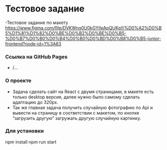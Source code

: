 # Тестовое задание

-Тестовое задание по макету https://www.figma.com/file/DVKWnq0U0kGYIIeApQUKpf/%D0%A2%D0%B5%D1%81%D1%82%D0%BE%D0%B2%D0%BE%D0%B5-%D0%B7%D0%B0%D0%B4%D0%B0%D0%BD%D0%B8%D0%B5-junior-frontend?node-id=1%3A83

### Ссылка на GitHub Pages

- /...

### О проекте

- Задача сделать сайт на React с двумя страницами, в макете есть только desktop версия, далее нужно было самому сделать адаптацию до 320px.
- Так же главная задача получить случайную фотографию по Api и вывести на страницу в соответствии с макетом, по кнопке “загрузить другую” загружать другую случайную картинку.

### Для установки

npm install
npm run start
